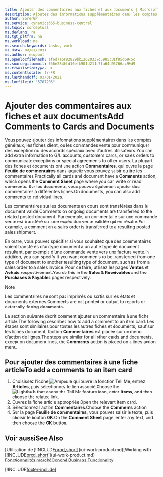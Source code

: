```yaml
---
title: Ajouter des commentaires aux fiches et aux documents | Microsoft Docs
description: Ajoutez des informations supplémentaires dans les comptes, les fiches client, ou les commandes vente pour communiquer des accords, tels qu’un prix spécial ou un mode de livraison, pour d’autres utilisateurs.
author: SorenGP
ms.service: dynamics365-business-central
ms.topic: conceptual
ms.devlang: na
ms.tgt_pltfrm: na
ms.workload: na
ms.search.keywords: tasks, work
ms.date: 04/01/2021
ms.author: edupont
ms.openlocfilehash: ef6d7a5882829bb12620337c5985c31f85d69c5c
ms.sourcegitcommit: 766e2840fd16efb901d211d7fa64d96766ac99d9
ms.translationtype: HT
ms.contentlocale: fr-FR
ms.lasthandoff: 03/31/2021
ms.locfileid: "5787206"
---
```

# <a name="add-comments-to-cards-and-documents"></a><span data-ttu-id="5af8c-103">Ajouter des commentaires aux fiches et aux documents</span><span class="sxs-lookup"><span data-stu-id="5af8c-103">Add Comments to Cards and Documents</span></span>
<span data-ttu-id="5af8c-104">Vous pouvez ajouter des informations supplémentaires dans les comptes généraux, les fiches client, ou les commandes vente pour communiquer des exception ou des accords spéciaux avec d’autres utilisateurs.</span><span class="sxs-lookup"><span data-stu-id="5af8c-104">You can add extra information to G/L accounts, customers cards, or sales orders to communicate exceptions or special agreements to other users.</span></span>
<span data-ttu-id="5af8c-105">La plupart des fiches et documents ont une action **Commentaires**, qui ouvre la page **Feuille de commentaires** dans laquelle vous pouvez saisir ou lire les commentaires.</span><span class="sxs-lookup"><span data-stu-id="5af8c-105">Practically all cards and document have a **Comments** action, which opens the **Comment Sheet** page where you can write or read comments.</span></span> <span data-ttu-id="5af8c-106">Sur les documents, vous pouvez également ajouter des commentaires à différentes lignes.</span><span class="sxs-lookup"><span data-stu-id="5af8c-106">On documents, you can also add comments to individual lines.</span></span>

<span data-ttu-id="5af8c-107">Les commentaires sur les documents en cours sont transférées dans le document validé.</span><span class="sxs-lookup"><span data-stu-id="5af8c-107">Comments on ongoing documents are transferred to the related posted document.</span></span> <span data-ttu-id="5af8c-108">Par exemple, un commentaire sur une commande vente est transféré sur une expédition vente validée qui en résulte.</span><span class="sxs-lookup"><span data-stu-id="5af8c-108">For example, a comment on a sales order is transferred to a resulting posted sales shipment.</span></span>

<span data-ttu-id="5af8c-109">En outre, vous pouvez spécifier si vous souhaitez que des commentaires soient transférés d’un type document à un autre type de document résultant, par exemple d’une commande vente vers une facture vente.</span><span class="sxs-lookup"><span data-stu-id="5af8c-109">In addition, you can specify if you want comments to be transferred from one type of document to another resulting type of document, such as from a sales order to a sales invoice.</span></span> <span data-ttu-id="5af8c-110">Pour ce faire, utilisez les pages **Ventes** et **Achats** respectivement.</span><span class="sxs-lookup"><span data-stu-id="5af8c-110">You do this in the **Sales & Receivables** and the **Purchases & Payables** pages respectively.</span></span>

> [!NOTE]
> <span data-ttu-id="5af8c-111">Les commentaires ne sont pas imprimés ou sortis sur les états et documents externes.</span><span class="sxs-lookup"><span data-stu-id="5af8c-111">Comments are not printed or output to reports or externally-facing documents.</span></span>

<span data-ttu-id="5af8c-112">La section suivante décrit comment ajouter un commentaire à une fiche article.</span><span class="sxs-lookup"><span data-stu-id="5af8c-112">The following describes how to add a comment to an item card.</span></span> <span data-ttu-id="5af8c-113">Les étapes sont similaires pour toutes les autres fiches et documents, sauf sur les lignes document, l’action **Commentaires** est placée sur un menu d’action de lignes.</span><span class="sxs-lookup"><span data-stu-id="5af8c-113">The steps are similar for all other cards and documents, except on document lines, the **Comments** action is placed on a lines action menu.</span></span>

## <a name="to-add-a-comments-to-an-item-card"></a><span data-ttu-id="5af8c-114">Pour ajouter des commentaires à une fiche article</span><span class="sxs-lookup"><span data-stu-id="5af8c-114">To add a comments to an item card</span></span>
1. <span data-ttu-id="5af8c-115">Choisissez l’icône ![Ampoule qui ouvre la fonction Tell Me](media/ui-search/search_small.png "Dites-moi ce que vous voulez faire"), entrez **Articles**, puis sélectionnez le lien associé.</span><span class="sxs-lookup"><span data-stu-id="5af8c-115">Choose the ![Lightbulb that opens the Tell Me feature](media/ui-search/search_small.png "Tell me what you want to do") icon, enter **Items**, and then choose the related link.</span></span>
2. <span data-ttu-id="5af8c-116">Ouvrez la fiche article appropriée.</span><span class="sxs-lookup"><span data-stu-id="5af8c-116">Open the relevant item card.</span></span>
3. <span data-ttu-id="5af8c-117">Sélectionnez l’action **Commentaires**.</span><span class="sxs-lookup"><span data-stu-id="5af8c-117">Choose the **Comments** action.</span></span>
4. <span data-ttu-id="5af8c-118">Sur la page **Feuille de commentaires**, vous pouvez saisir le texte, puis choisir le bouton **OK**.</span><span class="sxs-lookup"><span data-stu-id="5af8c-118">On the **Comment Sheet** page, enter any text, and then choose the **OK** button.</span></span>

## <a name="see-also"></a><span data-ttu-id="5af8c-119">Voir aussi</span><span class="sxs-lookup"><span data-stu-id="5af8c-119">See Also</span></span>
<span data-ttu-id="5af8c-120">[Utilisation de [!INCLUDE[prod_short](includes/prod_short.md)]](ui-work-product.md)</span><span class="sxs-lookup"><span data-stu-id="5af8c-120">[Working with [!INCLUDE[prod_short](includes/prod_short.md)]](ui-work-product.md)</span></span>  
[<span data-ttu-id="5af8c-121">Fonctionnalités marché</span><span class="sxs-lookup"><span data-stu-id="5af8c-121">General Business Functionality</span></span>](ui-across-business-areas.md)


[!INCLUDE[footer-include](includes/footer-banner.md)]